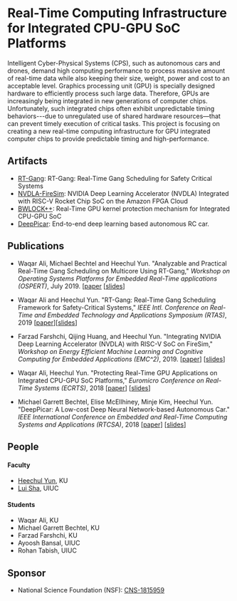 # Real-Time Computing Infrastructure for Integrated CPU-GPU SoC Platforms

Intelligent Cyber-Physical Systems (CPS), such as autonomous cars and drones, demand high computing performance to process massive amount of real-time data while also keeping their size, weight, power and cost to an acceptable level. Graphics processing unit (GPU) is specially designed hardware to efficiently process such large data. Therefore, GPUs are increasingly being integrated in new generations of computer chips. Unfortunately, such integrated chips often exhibit unpredictable timing behaviors---due to unregulated use of shared hardware resources—that can prevent timely execution of critical tasks. This project is focusing on creating a new real-time computing infrastructure for GPU integrated computer chips to provide predictable timing and high-performance. 

## Artifacts

* [RT-Gang](https://github.com/CSL-KU/RT-Gang): RT-Gang: Real-Time Gang Scheduling for Safety Critical Systems
* [NVDLA-FireSim](https://github.com/CSL-KU/firesim-nvdla): NVIDIA Deep Learning Accelerator (NVDLA) Integrated with RISC-V Rocket Chip SoC on the Amazon FPGA Cloud
* [BWLOCK++](https://github.com/wali-ku/BWLOCK-GPU): Real-Time GPU kernel protection mechanism for Integrated CPU-GPU SoC
* [DeepPicar](https://github.com/mbechtel2/DeepPicar-v2): End-to-end deep learning based autonomous RC car.

## Publications

* Waqar Ali, Michael Bechtel and Heechul Yun. "Analyzable and Practical Real-Time Gang Scheduling on Multicore Using RT-Gang," _Workshop on Operating Systems Platforms for Embedded Real-Time applications (OSPERT)_, July 2019. [[paper](http://www.ittc.ku.edu/~heechul/papers/rtgang-ospert2019-abstract.pdf) [[slides](http://www.ittc.ku.edu/~heechul/papers/rtgang-ospert2019-slides.pdf)]

* Waqar Ali and Heechul Yun. "RT-Gang: Real-Time Gang Scheduling Framework for Safety-Critical Systems," _IEEE Intl. Conference on Real-Time and Embedded Technology and Applications Symposium (RTAS)_, 2019 [[paper](http://www.ittc.ku.edu/~heechul/papers/rtgang-rtas2019-camera.pdf)][[slides](http://www.ittc.ku.edu/~heechul/papers/rtgang-rtas2019-slides.pdf)]

* Farzad Farshchi, Qijing Huang, and Heechul Yun. "Integrating NVIDIA Deep Learning Accelerator (NVDLA) with RISC-V SoC on FireSim," _Workshop on Energy Efficient Machine Learning and Cognitive Computing for Embedded Applications (EMC^2)_, 2019. [[paper](http://www.ittc.ku.edu/~heechul/papers/nvdla-emc2019-camera.pdf)] [[slides](http://www.ittc.ku.edu/~heechul/papers/nvdla-emc2019-slides.pdf)]

* Waqar Ali, Heechul Yun. "Protecting Real-Time GPU Applications on Integrated CPU-GPU SoC Platforms," _Euromicro Conference on Real-Time Systems (ECRTS)_, 2018 [[paper](http://drops.dagstuhl.de/opus/volltexte/2018/8983/pdf/LIPIcs-ECRTS-2018-19.pdf)] [[slides](https://www.slideshare.net/saiparan/protecting-realtime-gpu-kernels-in-integrated-cpugpu-soc-platforms-104996587)]

* Michael Garrett Bechtel, Elise McEllhiney, Minje Kim, Heechul Yun. "DeepPicar: A Low-cost Deep Neural Network-based Autonomous Car." _IEEE International Conference on Embedded and Real-Time Computing Systems and Applications (RTCSA)_, 2018 [[paper]](https://arxiv.org/pdf/1712.08644.pdf) [[slides](https://www.slideshare.net/saiparan/protecting-realtime-gpu-kernels-in-integrated-cpugpu-soc-platforms-104996587)]


## People

#### Faculty 
  * [Heechul Yun](https://ittc.ku.edu/~heechul), KU
  * [Lui Sha](http://publish.illinois.edu/cpsintegrationlab/people/lui-sha/), UIUC

#### Students
  * Waqar Ali, KU
  * Michael Garrett Bechtel, KU
  * Farzad Farshchi, KU
  * Ayoosh Bansal, UIUC
  * Rohan Tabish, UIUC
  
## Sponsor

* National Science Foundation (NSF): [CNS-1815959](https://nsf.gov/awardsearch/showAward?AWD_ID=1815959&HistoricalAwards=false)
